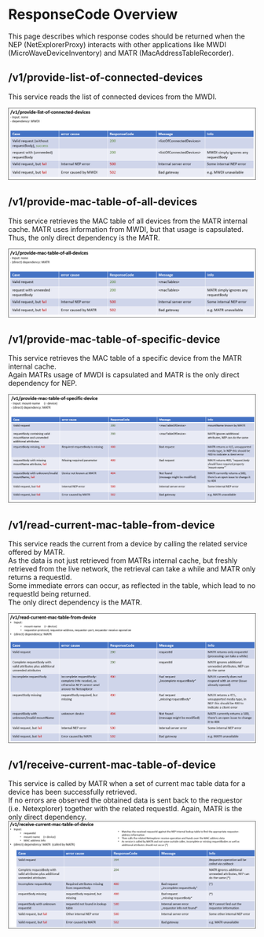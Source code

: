 # ResponseCode Overview

This page describes which response codes should be returned when the NEP (NetExplorerProxy) interacts with other 
applications like MWDI (MicroWaveDeviceInventory) and MATR (MacAddressTableRecorder).  


## /v1/provide-list-of-connected-devices  
This service reads the list of connected devices from the MWDI.

![deviceList](./sources/provideListOfConnectedDevices.png)  

## /v1/provide-mac-table-of-all-devices  
This service retrieves the MAC table of all devices from the MATR internal cache.
MATR uses information from MWDI, but that usage is capsulated.  
Thus, the only direct dependency is the MATR.  

![macTableOfAllDevices](./sources/provideMacTableOfAllDevices.png)  

## /v1/provide-mac-table-of-specific-device
This service retrieves the MAC table of a specific device from the MATR internal cache.  
Again MATRs usage of MWDI is capsulated and MATR is the only direct dependency for NEP.  

![macTableOfSpecificDevice](./sources/provideMacTableOfSpecificDevice.png)  

## /v1/read-current-mac-table-from-device  
This service reads the current from a device by calling the related service offered by MATR.  
As the data is not just retrieved from MATRs internal cache, but freshly retrieved from the live network, the retrieval can take a while and MATR only returns a requestId.  
Some immediate errors can occur, as reflected in the table, which lead to no requestId being returned.  
The only direct dependency is the MATR.  

![readCurrentMacTable](./sources/readCurrentMacTableFromDevice.png)  

## /v1/receive-current-mac-table-of-device
This service is called by MATR when a set of current mac table data for a device has been successfully retrieved.  
If no errors are observed the obtained data is sent back to the requestor (i.e. Netexplorer)
together with the related requestId.
Again, MATR is the only direct dependency.  
![receiveCurrentMacTable](./sources/receiveCurrentMacTableOfDevice.png)  



